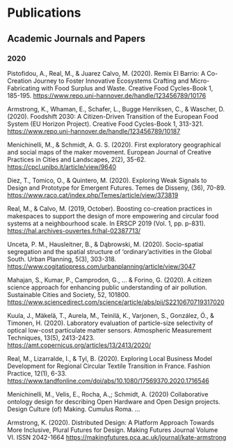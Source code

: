 # Publications

## Academic Journals and Papers

### 2020

Pistofidou, A., Real, M., & Juarez Calvo, M. (2020). Remix El Barrio: A Co-Creation Journey to Foster Innovative Ecosystems Crafting and Micro-Fabricating with Food Surplus and Waste. Creative Food Cycles-Book 1, 185-195.
https://www.repo.uni-hannover.de/handle/123456789/10176

Armstrong, K., Whaman, E., Schafer, L., Bugge Henriksen, C., & Wascher, D. (2020). Foodshift 2030: A Citizen-Driven Transition of the European Food System (EU Horizon Project). Creative Food Cycles-Book 1, 313-321.
https://www.repo.uni-hannover.de/handle/123456789/10187

Menichinelli, M., & Schmidt, A. G. S. (2020). First exploratory geographical and social maps of the maker movement. European Journal of Creative Practices in Cities and Landscapes, 2(2), 35-62.
https://cpcl.unibo.it/article/view/9640

Diez, T., Tomico, O., & Quintero, M. (2020). Exploring Weak Signals to Design and Prototype for Emergent Futures. Temes de Disseny, (36), 70-89.
https://www.raco.cat/index.php/Temes/article/view/373819

Real, M., & Calvo, M. (2019, October). Boosting co-creation practices in makespaces to support the design of more empowering and circular food systems at a neighbourhood scale. In ERSCP 2019 (Vol. 1, pp. p-831).
https://hal.archives-ouvertes.fr/hal-02387713/

Unceta, P. M., Hausleitner, B., & Dąbrowski, M. (2020). Socio-spatial segregation and the spatial structure of ‘ordinary’activities in the Global South. Urban Planning, 5(3), 303-318.
https://www.cogitatiopress.com/urbanplanning/article/view/3047

Mahajan, S., Kumar, P., Camprodon, G., ... & Forino, G. (2020). A citizen science approach for enhancing public understanding of air pollution. Sustainable Cities and Society, 52, 101800.
https://www.sciencedirect.com/science/article/abs/pii/S2210670719317020

Kuula, J., Mäkelä, T., Aurela, M., Teinilä, K., Varjonen, S., González, Ó., & Timonen, H. (2020). Laboratory evaluation of particle-size selectivity of optical low-cost particulate matter sensors. Atmospheric Measurement Techniques, 13(5), 2413-2423.
https://amt.copernicus.org/articles/13/2413/2020/

Real, M., Lizarralde, I., & Tyl, B. (2020). Exploring Local Business Model Development for Regional Circular Textile Transition in France. Fashion Practice, 12(1), 6-33.
https://www.tandfonline.com/doi/abs/10.1080/17569370.2020.1716546

Menichinelli, M., Velis, E., Rocha, A.,; Schmidt, A. (2020) Collaborative ontology design for describing Open Hardware and Open Design projects. Design Culture (of) Making. Cumulus Roma.
...

Armstrong, K. (2020). Distributed Design: A Platform Approach Towards More Inclusive, Plural Futures for Design. Making Futures Journal Volume VI. ISSN 2042-1664
https://makingfutures.pca.ac.uk/journal/kate-armstrong